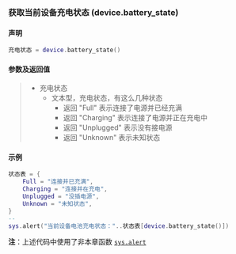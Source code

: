 ### 获取当前设备充电状态 \(**device\.battery\_state**\)


#### 声明
```lua
充电状态 = device.battery_state()
```


#### 参数及返回值  
> - 充电状态
>   - 文本型，充电状态，有这么几种状态
>     - 返回 "Full" 表示连接了电源并已经充满
>     - 返回 "Charging" 表示连接了电源并正在充电中
>     - 返回 "Unplugged" 表示没有接电源
>     - 返回 "Unknown" 表示未知状态


#### 示例  
```lua
状态表 = {
	Full = "连接并已充满",
	Charging = "连接并在充电",
	Unplugged = "没插电源",
	Unknown = "未知状态",
}
--
sys.alert("当前设备电池充电状态："..状态表[device.battery_state()])
```
**注**：上述代码中使用了非本章函数 [`sys.alert`](/Handbook/sys/sys.alert.md)

